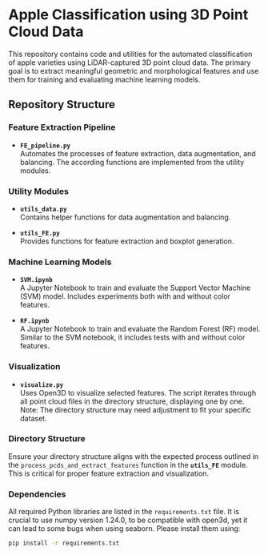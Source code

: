 # Apple Classification using 3D Point Cloud Data

This repository contains code and utilities for the automated classification of apple varieties using LiDAR-captured 3D point cloud data. The primary goal is to extract meaningful geometric and morphological features and use them for training and evaluating machine learning models. 

## Repository Structure

### Feature Extraction Pipeline
- **`FE_pipeline.py`**  
  Automates the processes of feature extraction, data augmentation, and balancing. The according functions are implemented from the utility modules.

### Utility Modules
- **`utils_data.py`**  
  Contains helper functions for data augmentation and balancing.

- **`utils_FE.py`**  
  Provides functions for feature extraction and boxplot generation.

### Machine Learning Models
- **`SVM.ipynb`**  
  A Jupyter Notebook to train and evaluate the Support Vector Machine (SVM) model. Includes experiments both with and without color features.

- **`RF.ipynb`**  
  A Jupyter Notebook to train and evaluate the Random Forest (RF) model. Similar to the SVM notebook, it includes tests with and without color features.

### Visualization
- **`visualize.py`**  
  Uses Open3D to visualize selected features. The script iterates through all point cloud files in the directory structure, displaying one by one. Note: The directory structure may need adjustment to fit your specific dataset.

### Directory Structure
Ensure your directory structure aligns with the expected process outlined in the `process_pcds_and_extract_features` function in the **`utils_FE`** module. This is critical for proper feature extraction and visualization.

### Dependencies
All required Python libraries are listed in the `requirements.txt` file. It is crucial to use numpy version 1.24.0, to be compatible with open3d, yet it can lead to some bugs when using seaborn. Please install them using:

```bash
pip install -r requirements.txt
